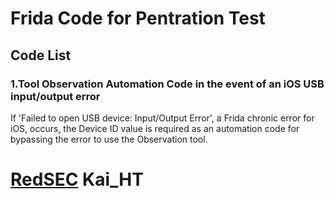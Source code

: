 # Frida Code for Pentration Test
## Code List

### 1.Tool Observation Automation Code in the event of an iOS USB input/output error
If 'Failed to open USB device: Input/Output Error', a Frida chronic error for iOS, occurs, the Device ID value is required as an automation code for bypassing the error to use the Observation tool.

# [RedSEC](https://redsec.co.kr/) Kai_HT